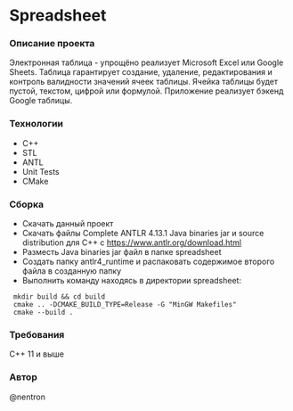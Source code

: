 # Spreadsheet
### Описание проекта
Электронная таблица -  упрощёно реализует Microsoft Excel или Google Sheets. Таблица гарантирует создание, удаление, редактирования и контроль валидности значений ячеек таблицы.  Ячейка таблицы будет пустой, текстом, цифрой или формулой. Приложение реализует бэкенд Google таблицы.
### Технологии
- С++
- STL
- ANTL
- Unit Tests
- CMake
### Сборка
- Скачать данный проект
- Скачать файлы Complete ANTLR 4.13.1 Java binaries jar и source distribution для С++ c https://www.antlr.org/download.html
- Разместь Java binaries jar файл в папке spreadsheet
- Создать папку antlr4_runtime и распаковать содержимое второго файла в созданную папку
- Выполнить команду находясь в директории spreadsheet:
```
 mkdir build && cd build
 cmake .. -DCMAKE_BUILD_TYPE=Release -G "MinGW Makefiles"
 cmake --build .
```
### Требования
С++ 11 и выше
### Автор
@nentron